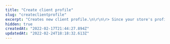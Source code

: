 ```yaml
---
title: "Create client profile"
slug: "createclientprofile"
excerpt: "Creates new client profile.\n\r\n\r> Since your store's profile schema is customizable, the schema and examples presented below may differ from yours. Your integration must be adapted accordingly.\n\r\n\r> The `id` field returned by this request is the `profileId` used to retrieve information on a specific profile later."
hidden: true
createdAt: "2022-02-17T21:44:27.894Z"
updatedAt: "2022-02-24T18:18:32.613Z"
---
```

